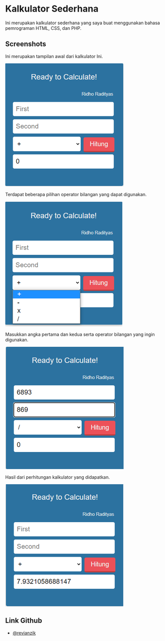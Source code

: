 
# Kalkulator Sederhana

Ini merupakan kalkulator sederhana yang saya buat menggunakan bahasa pemrograman HTML, CSS, dan PHP.

## Screenshots

Ini merupakan tampilan awal dari kalkulator Ini.

![App Screenshot](https://github.com/Revianzik/Basic-Calculator/blob/main/Screenshot%20(2).png)

Terdapat beberapa pilihan operator bilangan yang dapat digunakan.

![App Screenshot](https://github.com/Revianzik/Basic-Calculator/blob/main/Screenshot%20(3).png)

Masukkan angka pertama dan kedua serta operator bilangan yang ingin digunakan.

![App Screenshot](https://github.com/Revianzik/Basic-Calculator/blob/main/Screenshot%20(4).png)

Hasil dari perhitungan kalkulator yang didapatkan.

![App Screenshot](https://github.com/Revianzik/Basic-Calculator/blob/main/Screenshot%20(5).png)

## Link Github

- [@revianzik](https://github.com/Revianzik/Basic-Calculator)

